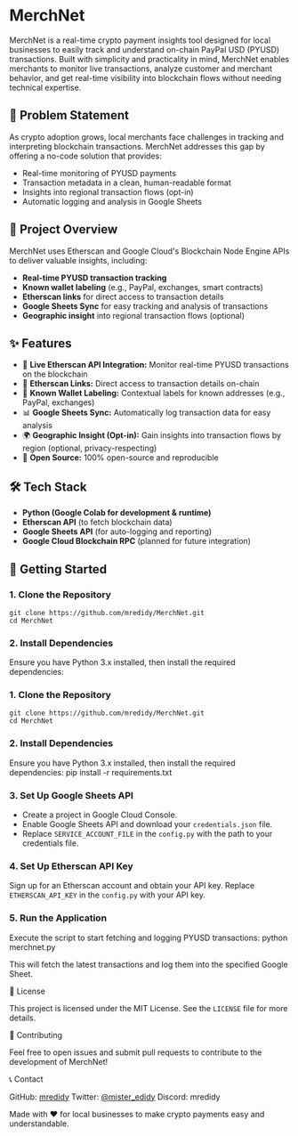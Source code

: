 # MerchNet

MerchNet is a real-time crypto payment insights tool designed for local businesses to easily track and understand on-chain PayPal USD (PYUSD) transactions. Built with simplicity and practicality in mind, MerchNet enables merchants to monitor live transactions, analyze customer and merchant behavior, and get real-time visibility into blockchain flows without needing technical expertise.

## 🚀 Problem Statement

As crypto adoption grows, local merchants face challenges in tracking and interpreting blockchain transactions. MerchNet addresses this gap by offering a no-code solution that provides:

- Real-time monitoring of PYUSD payments
- Transaction metadata in a clean, human-readable format
- Insights into regional transaction flows (opt-in)
- Automatic logging and analysis in Google Sheets

## 🧩 Project Overview

MerchNet uses Etherscan and Google Cloud's Blockchain Node Engine APIs to deliver valuable insights, including:

- **Real-time PYUSD transaction tracking**
- **Known wallet labeling** (e.g., PayPal, exchanges, smart contracts)
- **Etherscan links** for direct access to transaction details
- **Google Sheets Sync** for easy tracking and analysis of transactions
- **Geographic insight** into regional transaction flows (optional)

## ✨ Features

- 🧾 **Live Etherscan API Integration:** Monitor real-time PYUSD transactions on the blockchain
- 🔗 **Etherscan Links:** Direct access to transaction details on-chain
- 🧠 **Known Wallet Labeling:** Contextual labels for known addresses (e.g., PayPal, exchanges)
- 📊 **Google Sheets Sync:** Automatically log transaction data for easy analysis
- 🌍 **Geographic Insight (Opt-in):** Gain insights into transaction flows by region (optional, privacy-respecting)
- 🧪 **Open Source:** 100% open-source and reproducible

## 🛠 Tech Stack

- **Python (Google Colab for development & runtime)**
- **Etherscan API** (to fetch blockchain data)
- **Google Sheets API** (for auto-logging and reporting)
- **Google Cloud Blockchain RPC** (planned for future integration)

## 🏁 Getting Started

### 1. Clone the Repository

    git clone https://github.com/mredidy/MerchNet.git
    cd MerchNet

### 2. Install Dependencies

Ensure you have Python 3.x installed, then install the required dependencies:

### 1. Clone the Repository

    git clone https://github.com/mredidy/MerchNet.git
    cd MerchNet

### 2. Install Dependencies

Ensure you have Python 3.x installed, then install the required dependencies:
    pip install -r requirements.txt

### 3. Set Up Google Sheets API

- Create a project in Google Cloud Console.
- Enable Google Sheets API and download your `credentials.json` file.
- Replace `SERVICE_ACCOUNT_FILE` in the `config.py` with the path to your credentials file.

### 4. Set Up Etherscan API Key

Sign up for an Etherscan account and obtain your API key.
Replace `ETHERSCAN_API_KEY` in the `config.py` with your API key.

### 5. Run the Application

Execute the script to start fetching and logging PYUSD transactions:
    python merchnet.py

This will fetch the latest transactions and log them into the specified Google Sheet.

📜 License

This project is licensed under the MIT License. See the `LICENSE` file for more details.

🤝 Contributing

Feel free to open issues and submit pull requests to contribute to the development of MerchNet!

📞 Contact

GitHub: [mredidy](https://github.com/mredidy)
Twitter: [@mister_edidy](https://twitter.com/mister_edidy)
Discord: mredidy

Made with ❤️ for local businesses to make crypto payments easy and understandable.

